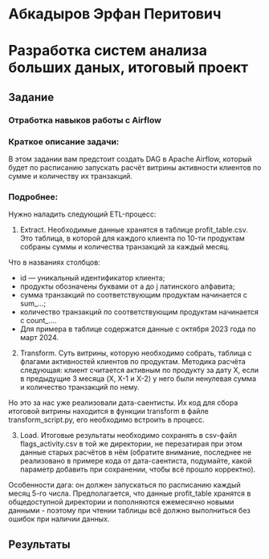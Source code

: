 # Абкадыров Эрфан Перитович
# Разработка систем анализа больших даных, итоговый проект
## Задание 

### Отработка навыков работы с Airflow
### Краткое описание задачи:

В этом задании вам предстоит создать DAG в Apache Airflow, 
который будет по расписанию запускать расчёт витрины активности 
клиентов по сумме и количеству их транзакций.

### Подробнее:
Нужно наладить следующий ETL-процесс:

1. Extract. Необходимые данные хранятся в таблице profit_table.csv. 
Это таблица, в которой для каждого клиента по 10-ти продуктам собраны 
суммы и количества транзакций за каждый месяц.

Что в названиях столбцов:

- id —  уникальный идентификатор клиента;
- продукты обозначены буквами от a до j латинского алфавита;
- сумма транзакций по соответствующим продуктам начинается с sum_…;
- количество транзакций по соответствующим продуктам начинается с count_….
- Для примера в таблице содержатся данные с октября 2023 года по март 2024.

2. Transform. Суть витрины, которую необходимо собрать, таблица с флагами 
активностей клиентов по продуктам. Методика расчёта следующая: клиент 
считается активным по продукту за дату X, если в предыдущие 3 месяца 
(X, X-1 и X-2) у него были ненулевая сумма и количество транзакций по нему.

Но это за нас уже реализовали дата-саентисты. Их код для сбора итоговой 
витрины находится в функции transform в файле transform_script.py, его 
необходимо встроить в процесс.

3. Load. Итоговые результаты необходимо сохранять в csv-файл flags_activity.csv 
в той же директории, не перезатирая при этом данные старых расчётов в нём 
(обратите внимание, последнее не реализовано в примере кода от дата-саентиста, 
подумайте, какой параметр добавить при сохранении, чтобы всё прошло корректно).

Особенности дага: он должен запускаться по расписанию каждый месяц 5-го числа. 
Предполагается, что данные profit_table хранятся в общедоступной директории и 
пополняются ежемесячно новыми данными - поэтому при чтении таблицы всё должно 
выполниться без ошибок при наличии данных.

## Результаты 

